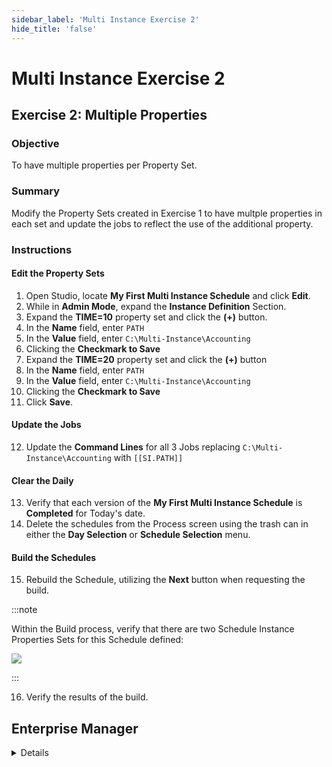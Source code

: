 ```yaml
---
sidebar_label: 'Multi Instance Exercise 2'
hide_title: 'false'
---
```


<head>
  <meta name="robots" content="noindex, nofollow" />
</head>

# Multi Instance Exercise 2

## Exercise 2: Multiple Properties

### Objective

To have multiple properties per Property Set.

### Summary

Modify the Property Sets created in Exercise 1 to have multple properties in each set and update the jobs to reflect the use of the additional property.

### Instructions

#### Edit the Property Sets

1. Open Studio, locate **My First Multi Instance Schedule** and click **Edit**.
2. While in **Admin Mode**, expand the **Instance Definition** Section.
3. Expand the **TIME=10** property set and click the **(+)** button.
4. In the **Name** field, enter ```PATH``` 
5. In the **Value** field, enter ```C:\Multi-Instance\Accounting```
6. Clicking the **Checkmark to Save**
7. Expand the **TIME=20** property set and click the **(+)** button 
8. In the **Name** field, enter ```PATH``` 
9. In the **Value** field, enter ```C:\Multi-Instance\Accounting```
10. Clicking the **Checkmark to Save**
11. Click **Save**.

#### Update the Jobs

12. Update the **Command Lines** for all 3 Jobs replacing ```C:\Multi-Instance\Accounting``` with ```[[SI.PATH]]```

#### Clear the Daily

13. Verify that each version of the **My First Multi Instance Schedule** is **Completed** for Today's date.
14. Delete the schedules from the Process screen using the trash can in either the **Day Selection** or **Schedule Selection** menu.

#### Build the Schedules

15. Rebuild the Schedule, utilizing the **Next** button when requesting the build.

:::note

 Within the Build process, verify that there are two Schedule Instance Properties Sets for this Schedule defined:

![](../static/imgadvanced/MIEx2Solution.png)

:::

16. Verify the results of the build.



## Enterprise Manager

<details>

1. Open the **Schedule Master** with the **My First Multi Instance Schedule** selected and click the **Instance Definition** tab.
2. Click on the ```TIME=10``` Property in the **Instance** grid at the bottom of the screen.
3. In **Define Property Values**, update ```TIME=10``` to ```TIME=10;Path=C:\Multi-Instance\Accounting```
4. Click the **Update** button.
5. Change ```TIME=20``` to ```TIME=20;PATH=C:\Multi-Instance\Accounting```
6. Update the **Command Lines** for all 3 Jobs replacing ```C:\Multi-Instance\Accounting``` with ```[[SI.PATH]]```
7. Verify that each version of the **My First Multi Instance Schedule** is **Closed** for Today's date.
8. Delete the Schedules from one of the Operations Views.
9. Rebuild the Schedule and verify the results.

:::note Note
The same 2 Schedules should be built, but in the **Daily Schedule Maintenance** there are two **SI Properties**
:::

10. From any of the Operations Screens, right-click the Schedule and select **Maintenance > Edit Daily Schedule**.
11. Click on the Instance Definitions tab.
12. Verify that there are two Schedule Instance Properties for this Schedule defined on two different lines:
    * ```TIME=10```
    * ```PATH=C:\Multi-Instance\Accounting```

</details>
